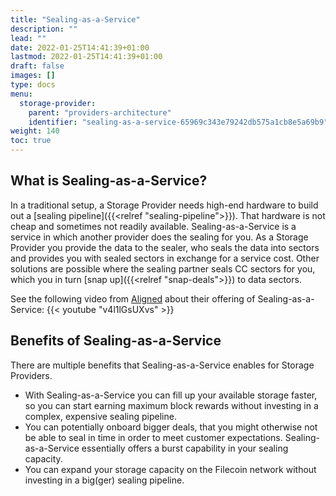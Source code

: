 ```yaml
---
title: "Sealing-as-a-Service"
description: ""
lead: ""
date: 2022-01-25T14:41:39+01:00
lastmod: 2022-01-25T14:41:39+01:00
draft: false
images: []
type: docs
menu:
  storage-provider:
    parent: "providers-architecture"
    identifier: "sealing-as-a-service-65969c343e79242db575a1cb8e5a69b9"
weight: 140
toc: true
---
```


## What is Sealing-as-a-Service?

In a traditional setup, a Storage Provider needs high-end hardware to build out a [sealing pipeline]({{<relref "sealing-pipeline">}}). That hardware is not cheap and sometimes not readily available. Sealing-as-a-Service is a service in which another provider does the sealing for you. As a Storage Provider you provide the data to the sealer, who seals the data into sectors and provides you with sealed sectors in exchange for a service cost. Other solutions are possible where the sealing partner seals CC sectors for you, which you in turn [snap up]({{<relref "snap-deals">}}) to data sectors.

See the following video from [Aligned](https://aligned.co/sealing-as-a-service) about their offering of Sealing-as-a-Service:
{{< youtube "v4l1lGsUXvs" >}}
<!--TODO STEF Sounds great. Who (plural) is providing this? What does it cost? What are the terms? What is the turnaround time? How risky is it? -->

## Benefits of Sealing-as-a-Service

There are multiple benefits that Sealing-as-a-Service enables for Storage Providers.

- With Sealing-as-a-Service you can fill up your available storage faster, so you can start earning maximum block rewards without investing in a complex, expensive sealing pipeline.
- You can potentially onboard bigger deals, that you might otherwise not be able to seal in time in order to meet customer expectations. Sealing-as-a-Service essentially offers a burst capability in your sealing capacity.
- You can expand your storage capacity on the Filecoin network without investing in a big(ger) sealing pipeline.
